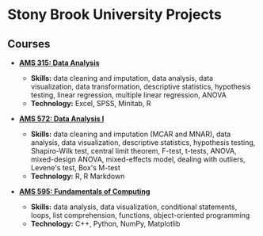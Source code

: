 # Stony Brook University Projects

## Courses

- [__AMS 315: Data Analysis__](https://github.com/mattabruzzeseott/data_analysis_portfolio/tree/main/sbu_projects/ams_315)
  - __Skills:__
  data cleaning and imputation, data analysis, data visualization, data transformation, descriptive statistics, hypothesis testing, linear regression, multiple linear regression, ANOVA
  - __Technology:__
  Excel, SPSS, Minitab, R

- [__AMS 572: Data Analysis I__](https://github.com/mattabruzzeseott/data_analysis_portfolio/tree/main/sbu_projects/ams_572)
  - __Skills:__
  data cleaning and imputation (MCAR and MNAR), data analysis, data visualization, descriptive statistics, hypothesis testing, Shapiro-Wilk test, central limit theorem, F-test, t-tests, ANOVA, mixed-design ANOVA, mixed-effects model, dealing with outliers, Levene's test, Box's M-test
  - __Technology:__
  R, R Markdown

- [__AMS 595: Fundamentals of Computing__](https://github.com/mattabruzzeseott/data_analysis_portfolio/tree/main/sbu_projects/ams_595)
  - __Skills:__
  data analysis, data visualization, conditional statements, loops, list comprehension, functions, object-oriented programming
  - __Technology:__
  C++, Python, NumPy, Matplotlib
